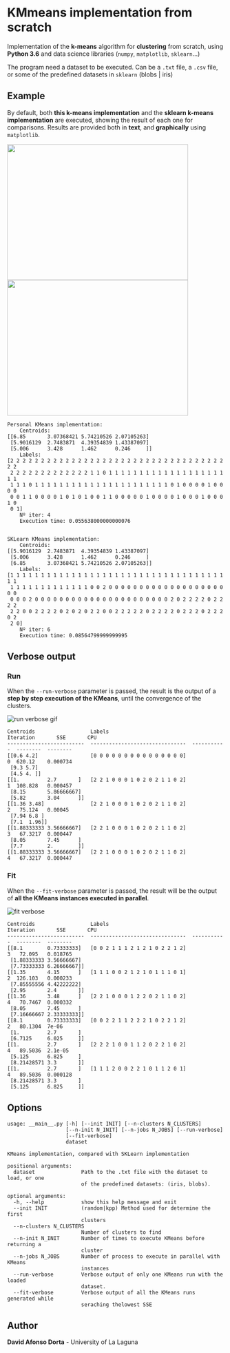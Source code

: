 # KMmeans implementation from scratch

Implementation of the __k-means__ algorithm for __clustering__ from scratch, using __Python 3.6__ and data science libraries (`numpy`, `matplotlib`, `sklearn`...)

The program need a dataset to be executed. Can be a `.txt` file, a `.csv` file, or some of the predefined datasets in `sklearn` (blobs | iris)

## Example

By default, both __this k-means implementation__ and the __sklearn k-means implementation__ are executed, showing the result of each one for comparisons. Results are provided both in __text__, and __graphically__ using `matplotlib`.

<img src="https://i.imgur.com/ahGg7PH.png" width="420" height="315" /> <img src="https://i.imgur.com/zIw2bxj.png" width="420" height="315" />

```
Personal KMeans implementation:
	Centroids:
[[6.85       3.07368421 5.74210526 2.07105263]
 [5.9016129  2.7483871  4.39354839 1.43387097]
 [5.006      3.428      1.462      0.246     ]]
	Labels:
[2 2 2 2 2 2 2 2 2 2 2 2 2 2 2 2 2 2 2 2 2 2 2 2 2 2 2 2 2 2 2 2 2 2 2 2 2
 2 2 2 2 2 2 2 2 2 2 2 2 2 1 1 0 1 1 1 1 1 1 1 1 1 1 1 1 1 1 1 1 1 1 1 1 1
 1 1 1 0 1 1 1 1 1 1 1 1 1 1 1 1 1 1 1 1 1 1 1 1 1 1 0 1 0 0 0 0 1 0 0 0 0
 0 0 1 1 0 0 0 0 1 0 1 0 1 0 0 1 1 0 0 0 0 0 1 0 0 0 0 1 0 0 0 1 0 0 0 1 0
 0 1]
	Nº iter: 4
	Execution time: 0.055638000000000076


SKLearn KMeans implementation:
	Centroids:
[[5.9016129  2.7483871  4.39354839 1.43387097]
 [5.006      3.428      1.462      0.246     ]
 [6.85       3.07368421 5.74210526 2.07105263]]
	Labels:
[1 1 1 1 1 1 1 1 1 1 1 1 1 1 1 1 1 1 1 1 1 1 1 1 1 1 1 1 1 1 1 1 1 1 1 1 1
 1 1 1 1 1 1 1 1 1 1 1 1 1 0 0 2 0 0 0 0 0 0 0 0 0 0 0 0 0 0 0 0 0 0 0 0 0
 0 0 0 2 0 0 0 0 0 0 0 0 0 0 0 0 0 0 0 0 0 0 0 0 0 0 2 0 2 2 2 2 0 2 2 2 2
 2 2 0 0 2 2 2 2 0 2 0 2 0 2 2 0 0 2 2 2 2 2 0 2 2 2 2 0 2 2 2 0 2 2 2 0 2
 2 0]
	Nº iter: 6
	Execution time: 0.08564799999999995
```

## Verbose output

### Run

When the `--run-verbose` parameter is passed, the result is the output of a __step by step execution of the KMeans__, until the convergence of the clusters.

![run verbose gif](https://i.imgur.com/CZjx1H4.gif)
```
Centroids                  Labels                             Iteration       SSE       CPU
-------------------------  -------------------------------  -----------  --------  --------
[[0.6 4.2]                 [0 0 0 0 0 0 0 0 0 0 0 0 0 0 0]            0  620.12    0.000734
 [9.3 5.7]
 [4.5 4. ]]
[[1.         2.7       ]   [2 2 1 0 0 0 1 0 2 0 2 1 1 0 2]            1  108.828   0.000457
 [8.15       5.86666667]
 [5.82       3.04      ]]
[[1.36 3.48]               [2 2 1 0 0 0 1 0 2 0 2 1 1 0 2]            2   75.124   0.00045
 [7.94 6.8 ]
 [7.1  1.96]]
[[1.88333333 3.56666667]   [2 2 1 0 0 0 1 0 2 0 2 1 1 0 2]            3   67.3217  0.000447
 [8.05       7.45      ]
 [7.7        2.        ]]
[[1.88333333 3.56666667]   [2 2 1 0 0 0 1 0 2 0 2 1 1 0 2]            4   67.3217  0.000447
```

### Fit

When the `--fit-verbose` parameter is passed, the result will be the output of __all the KMeans instances executed in parallel__.

![fit verbose](https://i.imgur.com/RtwfTry.gif)

```
Centroids                  Labels                             Iteration       SSE       CPU
-------------------------  -------------------------------  -----------  --------  --------
[[8.1        0.73333333]   [0 0 2 1 1 1 2 1 2 1 0 2 2 1 2]            3   72.095   0.018765
 [1.88333333 3.56666667]
 [7.73333333 6.26666667]]
[[1.35       4.15      ]   [1 1 1 0 0 2 1 2 1 0 1 1 1 0 1]            2  126.103   0.000233
 [7.85555556 4.42222222]
 [2.95       2.4       ]]
[[1.36       3.48      ]   [2 2 1 0 0 0 1 2 2 0 2 1 1 0 2]            4   70.7467  0.000332
 [8.05       7.45      ]
 [7.16666667 2.33333333]]
[[8.1        0.73333333]   [0 0 2 2 1 1 2 2 2 1 0 2 2 1 2]            2   80.1304  7e-06
 [1.         2.7       ]
 [6.7125     6.025     ]]
[[1.         2.7       ]   [2 2 2 1 0 0 1 1 2 0 2 2 1 0 2]            4   89.5036  2.1e-05
 [5.125      6.825     ]
 [8.21428571 3.3       ]]
[[1.         2.7       ]   [1 1 1 2 0 0 2 2 1 0 1 1 2 0 1]            4   89.5036  0.000128
 [8.21428571 3.3       ]
 [5.125      6.825     ]]
 ```

## Options

```
usage: __main__.py [-h] [--init INIT] [--n-clusters N_CLUSTERS]
                   [--n-init N_INIT] [--n-jobs N_JOBS] [--run-verbose]
                   [--fit-verbose]
                   dataset

KMeans implementation, compared with SKLearn implementation

positional arguments:
  dataset               Path to the .txt file with the dataset to load, or one
                        of the predefined datasets: (iris, blobs).

optional arguments:
  -h, --help            show this help message and exit
  --init INIT           (random|kpp) Method used for determine the first
                        clusters
  --n-clusters N_CLUSTERS
                        Number of clusters to find
  --n-init N_INIT       Number of times to execute KMeans before returning a
                        cluster
  --n-jobs N_JOBS       Number of process to execute in parallel with KMeans
                        instances
  --run-verbose         Verbose output of only one KMeans run with the loaded
                        dataset.
  --fit-verbose         Verbose output of all the KMeans runs generated while
                        seraching thelowest SSE
```

## Author

__David Afonso Dorta__ - University of La Laguna
